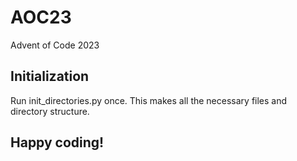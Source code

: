 # AOC23
Advent of Code 2023

## Initialization
Run init_directories.py once.
This makes all the necessary files and directory structure.

## Happy coding!